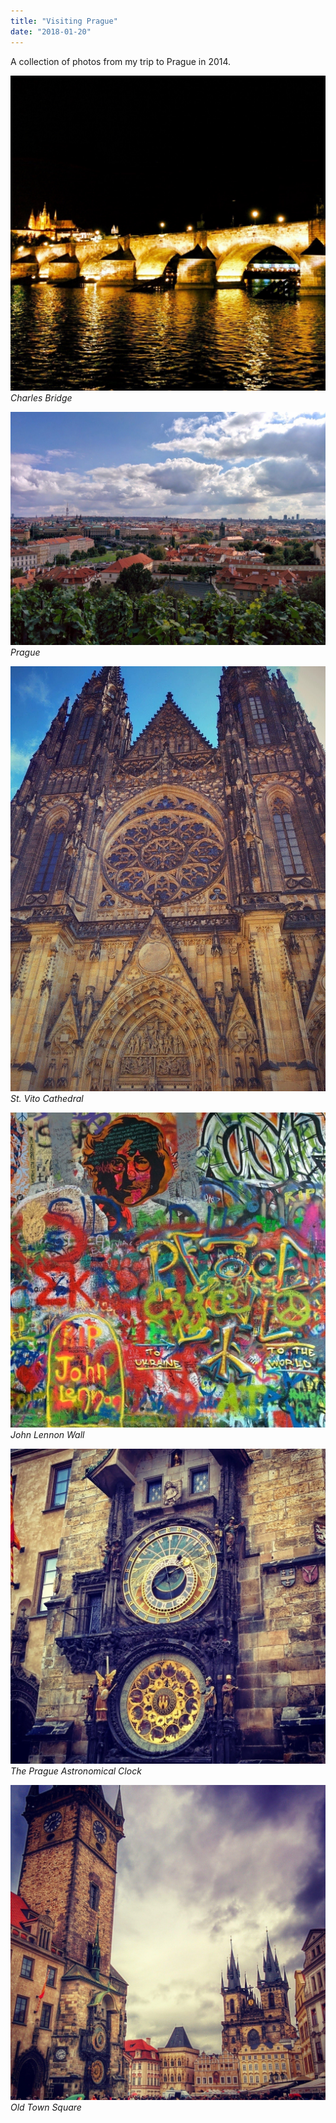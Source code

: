 ```yaml
---
title: "Visiting Prague"
date: "2018-01-20"
---
```


A collection of photos from my trip to Prague in 2014.

![Charles Bridge](1.jpeg)
_Charles Bridge_

![Prague](2.jpeg)
_Prague_

![St. Vito Cathedral](3.jpeg)
_St. Vito Cathedral_

![John Lennon Wall](4.jpeg)
_John Lennon Wall_

![The Prague Astronomical Clock](5.jpeg)
_The Prague Astronomical Clock_

![Old Town Square](6.jpeg)
_Old Town Square_
